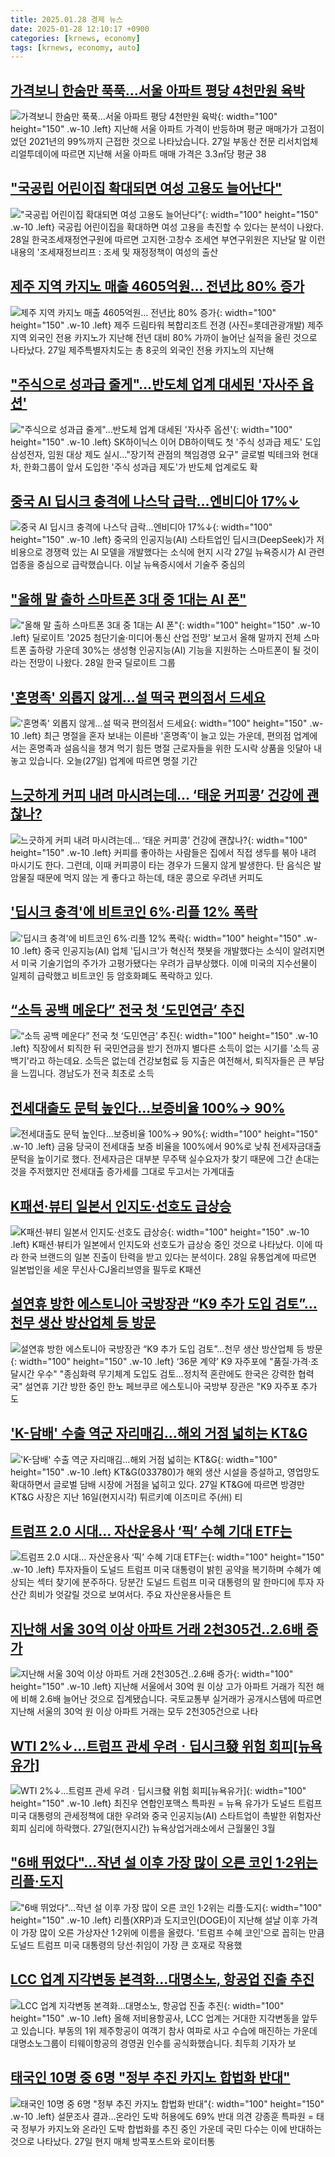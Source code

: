 ```yaml
---
title: 2025.01.28 경제 뉴스
date: 2025-01-28 12:10:17 +0900
categories: [krnews, economy]
tags: [krnews, economy, auto]
---
```

## [가격보니 한숨만 푹푹…서울 아파트 평당 4천만원 육박](https://n.news.naver.com/mnews/article/374/0000422738)

![가격보니 한숨만 푹푹…서울 아파트 평당 4천만원 육박](https://mimgnews.pstatic.net/image/origin/374/2025/01/27/422738.jpg?type=nf220_150){: width="100" height="150" .w-10 .left}
지난해 서울 아파트 가격이 반등하며 평균 매매가가 고점이었던 2021년의 99%까지 근접한 것으로 나타났습니다. 27일 부동산 전문 리서치업체 리얼투데이에 따르면 지난해 서울 아파트 매매 가격은 3.3㎡당 평균 38

## ["국공립 어린이집 확대되면 여성 고용도 늘어난다"](https://n.news.naver.com/mnews/article/277/0005539184)

!["국공립 어린이집 확대되면 여성 고용도 늘어난다"](https://mimgnews.pstatic.net/image/origin/277/2025/01/28/5539184.jpg?type=nf220_150){: width="100" height="150" .w-10 .left}
국공립 어린이집을 확대하면 여성 고용을 촉진할 수 있다는 분석이 나왔다. 28일 한국조세재정연구원에 따르면 고지현·고창수 조세연 부연구위원은 지난달 말 이런 내용의 '조세재정브리프 : 조세 및 재정정책이 여성의 출산

## [제주 지역 카지노 매출 4605억원… 전년比 80% 증가](https://n.news.naver.com/mnews/article/018/0005932706)

![제주 지역 카지노 매출 4605억원… 전년比 80% 증가](https://mimgnews.pstatic.net/image/origin/018/2025/01/27/5932706.jpg?type=nf220_150){: width="100" height="150" .w-10 .left}
제주 드림타워 복합리조트 전경 (사진=롯데관광개발) 제주 지역 외국인 전용 카지노가 지난해 전년 대비 80% 가까이 늘어난 실적을 올린 것으로 나타났다. 27일 제주특별자치도는 총 8곳의 외국인 전용 카지노의 지난해

## ["주식으로 성과급 줄게"…반도체 업계 대세된 '자사주 옵션'](https://n.news.naver.com/mnews/article/001/0015181867)

!["주식으로 성과급 줄게"…반도체 업계 대세된 '자사주 옵션'](https://mimgnews.pstatic.net/image/origin/001/2025/01/27/15181867.jpg?type=nf220_150){: width="100" height="150" .w-10 .left}
SK하이닉스 이어 DB하이텍도 첫 '주식 성과급 제도' 도입 삼성전자, 임원 대상 제도 실시…"장기적 관점의 책임경영 요구" 글로벌 빅테크와 현대차, 한화그룹이 앞서 도입한 '주식 성과급 제도'가 반도체 업계로도 확

## [중국 AI 딥시크 충격에 나스닥 급락…엔비디아 17%↓](https://n.news.naver.com/mnews/article/056/0011882548)

![중국 AI 딥시크 충격에 나스닥 급락…엔비디아 17%↓](https://mimgnews.pstatic.net/image/origin/056/2025/01/28/11882548.jpg?type=nf220_150){: width="100" height="150" .w-10 .left}
중국의 인공지능(AI) 스타트업인 딥시크(DeepSeek)가 저비용으로 경쟁력 있는 AI 모델을 개발했다는 소식에 현지 시각 27일 뉴욕증시가 AI 관련 업종을 중심으로 급락했습니다. 이날 뉴욕증시에서 기술주 중심의

## ["올해 말 출하 스마트폰 3대 중 1대는 AI 폰"](https://n.news.naver.com/mnews/article/001/0015182387)

!["올해 말 출하 스마트폰 3대 중 1대는 AI 폰"](https://mimgnews.pstatic.net/image/origin/001/2025/01/28/15182387.jpg?type=nf220_150){: width="100" height="150" .w-10 .left}
딜로이트 '2025 첨단기술·미디어·통신 산업 전망' 보고서 올해 말까지 전체 스마트폰 출하량 가운데 30%는 생성형 인공지능(AI) 기능을 지원하는 스마트폰이 될 것이라는 전망이 나왔다. 28일 한국 딜로이트 그룹

## ['혼명족' 외롭지 않게…설 떡국 편의점서 드세요](https://n.news.naver.com/mnews/article/374/0000422707)

!['혼명족' 외롭지 않게…설 떡국 편의점서 드세요](https://mimgnews.pstatic.net/image/origin/374/2025/01/27/422707.jpg?type=nf220_150){: width="100" height="150" .w-10 .left}
최근 명절을 혼자 보내는 이른바 '혼명족'이 늘고 있는 가운데, 편의점 업계에서는 혼명족과 설음식을 챙겨 먹기 힘든 명절 근로자들을 위한 도시락 상품을 잇달아 내놓고 있습니다. 오늘(27일) 업계에 따르면 명절 기간

## [느긋하게 커피 내려 마시려는데… ‘태운 커피콩’ 건강에 괜찮나?](https://n.news.naver.com/mnews/article/346/0000086722)

![느긋하게 커피 내려 마시려는데… ‘태운 커피콩’ 건강에 괜찮나?](https://mimgnews.pstatic.net/image/origin/346/2025/01/28/86722.jpg?type=nf220_150){: width="100" height="150" .w-10 .left}
커피를 좋아하는 사람들은 집에서 직접 생두를 볶아 내려 마시기도 한다. 그런데, 이때 커피콩이 타는 경우가 드물지 않게 발생한다. 탄 음식은 발암물질 때문에 먹지 않는 게 좋다고 하는데, 태운 콩으로 우려낸 커피도

## ['딥시크 충격'에 비트코인 6%·리플 12% 폭락](https://n.news.naver.com/mnews/article/015/0005087222)

!['딥시크 충격'에 비트코인 6%·리플 12% 폭락](https://mimgnews.pstatic.net/image/origin/015/2025/01/27/5087222.jpg?type=nf220_150){: width="100" height="150" .w-10 .left}
중국 인공지능(AI) 업체 '딥시크'가 혁신적 챗봇을 개발했다는 소식이 알려지면서 미국 기술기업의 주가가 고평가됐다는 우려가 급부상했다. 이에 미국의 지수선물이 일제히 급락했고 비트코인 등 암호화폐도 폭락하고 있다.

## [“소득 공백 메운다” 전국 첫 ‘도민연금’ 추진](https://n.news.naver.com/mnews/article/056/0011882199)

![“소득 공백 메운다” 전국 첫 ‘도민연금’ 추진](https://mimgnews.pstatic.net/image/origin/056/2025/01/27/11882199.jpg?type=nf220_150){: width="100" height="150" .w-10 .left}
직장에서 퇴직한 뒤 국민연금을 받기 전까지 별다른 소득이 없는 시기를 '소득 공백기'라고 하는데요. 소득은 없는데 건강보험료 등 지출은 여전해서, 퇴직자들은 큰 부담을 느낍니다. 경남도가 전국 최초로 소득

## [전세대출도 문턱 높인다…보증비율 100%→ 90%](https://n.news.naver.com/mnews/article/011/0004444482)

![전세대출도 문턱 높인다…보증비율 100%→ 90%](https://mimgnews.pstatic.net/image/origin/011/2025/01/27/4444482.jpg?type=nf220_150){: width="100" height="150" .w-10 .left}
금융 당국이 전세대출 보증 비율을 100%에서 90%로 낮춰 전세자금대출 문턱을 높이기로 했다. 전세자금은 대부분 무주택 실수요자가 찾기 때문에 그간 손대는 것을 주저했지만 전세대출 증가세를 그대로 두고서는 가계대출

## [K패션·뷰티 일본서 인지도·선호도 급상승](https://n.news.naver.com/mnews/article/029/0002932041)

![K패션·뷰티 일본서 인지도·선호도 급상승](https://mimgnews.pstatic.net/image/origin/029/2025/01/28/2932041.jpg?type=nf220_150){: width="100" height="150" .w-10 .left}
K패션·뷰티가 일본에서 인지도와 선호도가 급상승 중인 것으로 나타났다. 이에 따라 한국 브랜드의 일본 진출이 탄력을 받고 있다는 분석이다. 28일 유통업계에 따르면 일본법인을 세운 무신사·CJ올리브영을 필두로 K패션

## [설연휴 방한 에스토니아 국방장관 “K9 추가 도입 검토”…천무 생산 방산업체 등 방문](https://n.news.naver.com/mnews/article/021/0002686670)

![설연휴 방한 에스토니아 국방장관 “K9 추가 도입 검토”…천무 생산 방산업체 등 방문](https://mimgnews.pstatic.net/image/origin/021/2025/01/28/2686670.jpg?type=nf220_150){: width="100" height="150" .w-10 .left}
‘36문 계약’ K9 자주포에 "품질·가격·조달시간 우수" "종심화력 무기체계 도입도 검토…정치적 혼란에도 한국은 강력한 협력국" 설연휴 기간 방한 중인 한노 페브쿠르 에스토니아 국방부 장관은 "K9 자주포 추가 도

## ['K-담배' 수출 역군 자리매김…해외 거점 넓히는 KT&G](https://n.news.naver.com/mnews/article/421/0008044790)

!['K-담배' 수출 역군 자리매김…해외 거점 넓히는 KT&G](https://mimgnews.pstatic.net/image/origin/421/2025/01/27/8044790.jpg?type=nf220_150){: width="100" height="150" .w-10 .left}
KT&G(033780)가 해외 생산 시설을 증설하고, 영업망도 확대하면서 글로벌 담배 시장에 거점을 넓히고 있다. 27일 KT&G에 따르면 방경만 KT&G 사장은 지난 16일(현지시각) 튀르키예 이즈미르 주(州) 티

## [트럼프 2.0 시대… 자산운용사 ‘픽’ 수혜 기대 ETF는](https://n.news.naver.com/mnews/article/005/0001754150)

![트럼프 2.0 시대… 자산운용사 ‘픽’ 수혜 기대 ETF는](https://mimgnews.pstatic.net/image/origin/005/2025/01/27/1754150.jpg?type=nf220_150){: width="100" height="150" .w-10 .left}
투자자들이 도널드 트럼프 미국 대통령이 밝힌 공약을 복기하며 수혜가 예상되는 섹터 찾기에 분주하다. 당분간 도널드 트럼프 미국 대통령의 말 한마디에 투자 자산간 희비가 엇갈릴 것으로 보여서다. 주요 자산운용사들은 트

## [지난해 서울 30억 이상 아파트 거래 2천305건‥2.6배 증가](https://n.news.naver.com/mnews/article/214/0001402485)

![지난해 서울 30억 이상 아파트 거래 2천305건‥2.6배 증가](https://mimgnews.pstatic.net/image/origin/214/2025/01/28/1402485.jpg?type=nf220_150){: width="100" height="150" .w-10 .left}
지난해 서울에서 30억 원 이상 고가 아파트 거래가 직전 해에 비해 2.6배 늘어난 것으로 집계됐습니다. 국토교통부 실거래가 공개시스템에 따르면 지난해 서울의 30억 원 이상 아파트 거래는 모두 2천305건으로 나타

## [WTI 2%↓…트럼프 관세 우려ㆍ딥시크發 위험 회피[뉴욕유가]](https://n.news.naver.com/mnews/article/001/0015182341)

![WTI 2%↓…트럼프 관세 우려ㆍ딥시크發 위험 회피[뉴욕유가]](https://mimgnews.pstatic.net/image/origin/001/2025/01/28/15182341.jpg?type=nf220_150){: width="100" height="150" .w-10 .left}
최진우 연합인포맥스 특파원 = 뉴욕 유가가 도널드 트럼프 미국 대통령의 관세정책에 대한 우려와 중국 인공지능(AI) 스타트업이 촉발한 위험자산 회피 심리에 하락했다. 27일(현지시간) 뉴욕상업거래소에서 근월물인 3월

## ["6배 뛰었다"…작년 설 이후 가장 많이 오른 코인 1·2위는 리플·도지](https://n.news.naver.com/mnews/article/421/0008045397)

!["6배 뛰었다"…작년 설 이후 가장 많이 오른 코인 1·2위는 리플·도지](https://mimgnews.pstatic.net/image/origin/421/2025/01/28/8045397.jpg?type=nf220_150){: width="100" height="150" .w-10 .left}
리플(XRP)과 도지코인(DOGE)이 지난해 설날 이후 가격이 가장 많이 오른 가상자산 1·2위에 이름을 올렸다. '트럼프 수혜 코인'으로 꼽히는 만큼 도널드 트럼프 미국 대통령의 당선·취임이 가장 큰 호재로 작용했

## [LCC 업계 지각변동 본격화...대명소노, 항공업 진출 추진](https://n.news.naver.com/mnews/article/052/0002146048)

![LCC 업계 지각변동 본격화...대명소노, 항공업 진출 추진](https://mimgnews.pstatic.net/image/origin/052/2025/01/27/2146048.jpg?type=nf220_150){: width="100" height="150" .w-10 .left}
올해 저비용항공사, LCC 업계는 거대한 지각변동을 앞두고 있습니다. 부동의 1위 제주항공이 여객기 참사 여파로 사고 수습에 매진하는 가운데 대명소노그룹이 티웨이항공의 경영권 인수를 공식화했습니다. 최두희 기자가 보

## [태국인 10명 중 6명 "정부 추진 카지노 합법화 반대"](https://n.news.naver.com/mnews/article/001/0015182102)

![태국인 10명 중 6명 "정부 추진 카지노 합법화 반대"](https://mimgnews.pstatic.net/image/origin/001/2025/01/27/15182102.jpg?type=nf220_150){: width="100" height="150" .w-10 .left}
설문조사 결과…온라인 도박 허용에도 69% 반대 의견 강종훈 특파원 = 태국 정부가 카지노와 온라인 도박 합법화를 추진 중인 가운데 국민 다수는 이에 반대하는 것으로 나타났다. 27일 현지 매체 방콕포스트와 로이터통

